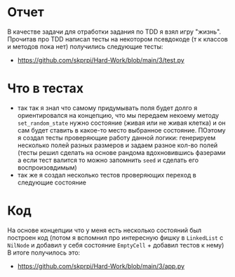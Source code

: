 # Отчет

В качестве задачи для отработки задания по TDD я взял игру "жизнь". Прочитав про TDD написал тесты на некотором псевдокоде (т к классов и методов пока нет) получились следующие тесты:

* https://github.com/skprpi/Hard-Work/blob/main/3/test.py

# Что в тестах

* так так я знал что самому придумывать поля будет долго я ориентировался на концепцию, что мы передаем некоему методу `set_random_state` нужно состояние (живая или не живая клетка) и он сам будет ставить в какое-то место выбранное состояние. ПОэтому я создал тесты проверяющие работу данной логики: генерируем несколько полей разных размеров и задаем разное кол-во полей (тесты решил сделать на основе рандома вдохновившись фазерами а если тест валится то можно запомнить `seed` и сделать его воспроизовдимым)
* так же я создал несколько тестов проверяющих переход в следующие состояние

# Код

На основе концепции что у меня есть несколько состояний был построен код (потом я вспомнил про интересную фишку в `LinkedList` с `NilNode` и добавил у себя состояние `EmptyCell` + добавил тестов к нему)
В итоге получилось это:
* https://github.com/skprpi/Hard-Work/blob/main/3/app.py
